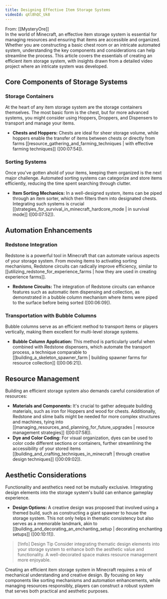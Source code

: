 ```yaml
---
title: Designing Effective Item Storage Systems
videoId: qXl8hQC_Uk8
---
```


From: [[MysteryOre]] <br/> 
In the world of Minecraft, an effective item storage system is essential for managing resources and ensuring that items are accessible and organized. Whether you are constructing a basic chest room or an intricate automated system, understanding the key components and considerations can help streamline the process. This article covers the essentials of creating an efficient item storage system, with insights drawn from a detailed video project where an intricate system was developed.

## Core Components of Storage Systems

### Storage Containers

At the heart of any item storage system are the storage containers themselves. The most basic form is the chest, but for more advanced systems, you might consider using Hoppers, Droppers, and Dispensers to transport and manage your items.

- **Chests and Hoppers:** Chests are ideal for sheer storage volume, while hoppers enable the transfer of items between chests or directly from farms [[resource_gathering_and_farming_techniques | with effective farming techniques]] (<a class="yt-timestamp" data-t="00:07:54">[00:07:54]</a>).

### Sorting Systems

Once you've gotten ahold of your items, keeping them organized is the next major challenge. Automated sorting systems can categorize and store items efficiently, reducing the time spent searching through clutter.

- **Item Sorting Mechanics:** In a well-designed system, items can be piped through an item sorter, which then filters them into designated chests. Integrating such systems is crucial [[strategies_for_survival_in_minecraft_hardcore_mode | in survival mode]] (<a class="yt-timestamp" data-t="00:07:52">[00:07:52]</a>).

## Automation Enhancements

### Redstone Integration

Redstone is a powerful tool in Minecraft that can automate various aspects of your storage system. From moving items to activating sorting mechanisms, Redstone circuits can radically improve efficiency, similar to [[utilizing_redstone_for_experience_farms | how they are used in creating experience farms]].

- **Redstone Circuits:** The integration of Redstone circuits can enhance features such as automatic item dispensing and collection, as demonstrated in a bubble column mechanism where items were piped to the surface before being sorted (<a class="yt-timestamp" data-t="00:06:09">[00:06:09]</a>).

### Transportation with Bubble Columns

Bubble columns serve as an efficient method to transport items or players vertically, making them excellent for multi-level storage systems.

- **Bubble Column Application:** This method is particularly useful when combined with Redstone dispensers, which automate the transport process, a technique comparable to [[building_a_skeleton_spawner_farm | building spawner farms for resource collection]] (<a class="yt-timestamp" data-t="00:06:21">[00:06:21]</a>).

## Resource Management

Building an efficient storage system also demands careful consideration of resources:

- **Materials and Components:** It's crucial to gather adequate building materials, such as iron for Hoppers and wood for chests. Additionally, Redstone and slime balls might be needed for more complex structures and machines, tying into [[managing_resources_and_planning_for_future_upgrades | resource management strategies]] (<a class="yt-timestamp" data-t="00:07:58">[00:07:58]</a>).
- **Dye and Color Coding:** For visual organization, dyes can be used to color code different sections or containers, further streamlining the accessibility of your stored items [[building_and_crafting_techniques_in_minecraft | through creative design techniques]] (<a class="yt-timestamp" data-t="00:09:02">[00:09:02]</a>).

## Aesthetic Considerations

Functionality and aesthetics need not be mutually exclusive. Integrating design elements into the storage system's build can enhance gameplay experience.

- **Design Options:** A creative design was proposed that involved using a themed build, such as constructing a giant spawner to house the storage system. This not only helps in thematic consistency but also serves as a memorable landmark, akin to [[building_and_decorating_an_enchanting_setup | decorating enchanting setups]] (<a class="yt-timestamp" data-t="00:10:11">[00:10:11]</a>).

> [!info] Design Tip
> Consider integrating thematic design elements into your storage system to enhance both the aesthetic value and functionality. A well-decorated space makes resource management more enjoyable.

Creating an efficient item storage system in Minecraft requires a mix of mechanical understanding and creative design. By focusing on key components like sorting mechanisms and automation enhancements, while managing resources responsibly, players can construct a robust system that serves both practical and aesthetic purposes.